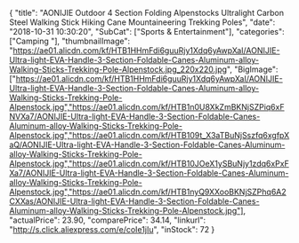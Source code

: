 {
	"title": "AONIJIE Outdoor 4 Section Folding Alpenstocks Ultralight Carbon Steel Walking Stick Hiking Cane Mountaineering Trekking Poles",
	"date": "2018-10-31 10:30:20",
	"SubCat": ["Sports & Entertainment"],
	"categories": ["Camping "],
	"thumbnailImage": "https://ae01.alicdn.com/kf/HTB1HHmFdi6guuRjy1Xdq6yAwpXaI/AONIJIE-Ultra-light-EVA-Handle-3-Section-Foldable-Canes-Aluminum-alloy-Walking-Sticks-Trekking-Pole-Alpenstock.jpg_220x220.jpg",
	"BigImage": ["https://ae01.alicdn.com/kf/HTB1HHmFdi6guuRjy1Xdq6yAwpXaI/AONIJIE-Ultra-light-EVA-Handle-3-Section-Foldable-Canes-Aluminum-alloy-Walking-Sticks-Trekking-Pole-Alpenstock.jpg","https://ae01.alicdn.com/kf/HTB1n0U8XkZmBKNjSZPiq6xFNVXa7/AONIJIE-Ultra-light-EVA-Handle-3-Section-Foldable-Canes-Aluminum-alloy-Walking-Sticks-Trekking-Pole-Alpenstock.jpg","https://ae01.alicdn.com/kf/HTB109t_X3aTBuNjSszfq6xgfpXaQ/AONIJIE-Ultra-light-EVA-Handle-3-Section-Foldable-Canes-Aluminum-alloy-Walking-Sticks-Trekking-Pole-Alpenstock.jpg","https://ae01.alicdn.com/kf/HTB10JOeX1ySBuNjy1zdq6xPxFXa7/AONIJIE-Ultra-light-EVA-Handle-3-Section-Foldable-Canes-Aluminum-alloy-Walking-Sticks-Trekking-Pole-Alpenstock.jpg","https://ae01.alicdn.com/kf/HTB1nyQ9XXooBKNjSZPhq6A2CXXas/AONIJIE-Ultra-light-EVA-Handle-3-Section-Foldable-Canes-Aluminum-alloy-Walking-Sticks-Trekking-Pole-Alpenstock.jpg"],
	"actualPrice": 23.90,
	"comparePrice": 34.14,
	"linkurl": "http://s.click.aliexpress.com/e/coIe1jIu",
	"inStock": 72
}
